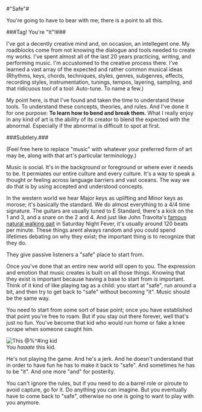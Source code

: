 #"Safe"#

You're going to have to bear with me; there is a point to all this. 

###Tag! You're "It"!###

I've got a decently creative mind and, on occasion, an intellegent one. My roadblocks come from not knowing the dialogue and tools needed to create my works. I've spent almost all of the last 20 years practicing, writing, and performing music. I'm accustomed to the creative process there. I've learned a vast array of the expected and rather common musical ideas (Rhythms, keys, chords, techniques, styles, genres, subgenres, effects, recording styles, instrumentation, tunings, tempos, layering, sampling, and that ridicuous tool of a tool: Auto-tune. To name a few.)

My point here, is that I've found and taken the time to understand these tools. To understand these concepts, theories, and rules. And I've done it for one purpose: **To learn how to bend and break them.** What I really enjoy in any kind of art is the ability of its creator to blend the expected with the abnormal. Especially if the abnormal is difficult to spot at first. 

###Subtlety.###

(Feel free here to replace "music" with whatever your preferred form of art may be, along with that art's particular terminology.)

Music is social. It's in the background or foreground or where ever it needs to be. It permiates our entire culture and every culture. It's a way to speak a thought or feeling across language barriers and vast oceans. The way we do that is by using accepted and understood concepts. 

In the western world we hear Major keys as uplifting and Minor keys as morose; it's basically the standard. We do almost everything to a 4/4 time signature. The guitars are usually tuned to E Standard, there's a kick on the 1 and 3, and a snare on the 2 and 4. And just like John Travolta's [famous natural walking gait](https://goo.gl/skKDCL) in Saturday Night Fever, it's usually around 120 beats per minute. These things arent always random and you could spend lifetimes debating on why they exist; the important thing is to recognize that they do. 

They give passive listeners a "safe" place to start from. 

Once you've done that an entire new world will open to you. The expression and emotion that music creates is built on all those things. Knowing that they exist is important because having a base to start from is important. Think of it kind of like playing tag as a child: you start at "safe", run around a bit, and then try to get back to "safe" without becoming "it". Music should be the same way. 

You need to start from some sort of base point; once you have established that point you're free to roam. But if you stay out there forever, well that's just no fun. You've become that kid who would run home or fake a knee scrape when someone caught him.

![This @%^#ing kid](http://goo.gl/4sjPka "Dont be this kid")<BR>You _haaate_ this kid.

He's not playing the game. And he's a jerk. And he doesn't understand that in order to have fun he has to make it back to "safe". And sometimes he has to be "it". And one more "and" for posterity. 

You can't ignore the rules, but if you need to do a barrel role or piroute to avoid capture, go for it. Do anything you can imagine. But you eventually have to come back to "safe", otherwise no one is going to want to play with you anymore. 


